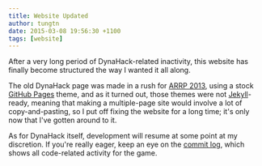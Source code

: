 ```yaml
---
title: Website Updated
author: tungtn
date: 2015-03-08 19:56:30 +1100
tags: [website]
---
```

After a very long period of DynaHack-related inactivity, this website has finally become structured the way I wanted it all along.

The old DynaHack page was made in a rush for [ARRP 2013][arrp2013], using a stock [GitHub Pages][github-pages] theme, and as it turned out, those themes were not [Jekyll][jekyll]-ready, meaning that making a multiple-page site would involve a lot of copy-and-pasting, so I put off fixing the website for a long time; it's only now that I've gotten around to it.

As for DynaHack itself, development will resume at some point at my discretion.  If you're really eager, keep an eye on the [commit log][commits], which shows all code-related activity for the game.

[arrp2013]: http://www.roguebasin.com/index.php?title=2013_ARRP "Annual Roguelike Release Party of 2013"
[github-pages]: https://pages.github.com
[jekyll]: http://jekyllrb.com
[commits]: https://github.com/tung/DynaHack/commits/unnethack
